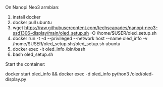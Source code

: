 On Nanopi Neo3 armbian:
1. install docker
2. docker pull ubuntu
3. wget https://raw.githubusercontent.com/techscapades/nanopi-neo3-ssd1306-display/main/oled_setup.sh -O /home/$USER/oled_setup.sh
4. docker run -t -d --privileged --network host --name oled_info -v /home/$USER/oled_setup.sh:/oled_setup.sh ubuntu
5. docker exec -it oled_info /bin/bash
6. bash oled_setup.sh

Start the container:

docker start oled_info && docker exec -d oled_info python3 /oled/oled-display.py

